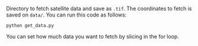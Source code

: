 Directory to fetch satellite data and save as `.tif`.
The coordinates to fetch is saved on `data/`.
You can run this code as follows:
```
python get_data.py
```
You can set how much data you want to fetch by slicing in the for loop.